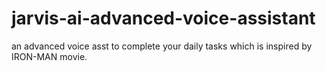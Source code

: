 # jarvis-ai-advanced-voice-assistant
an advanced voice asst to complete your daily tasks which is inspired by IRON-MAN movie.
